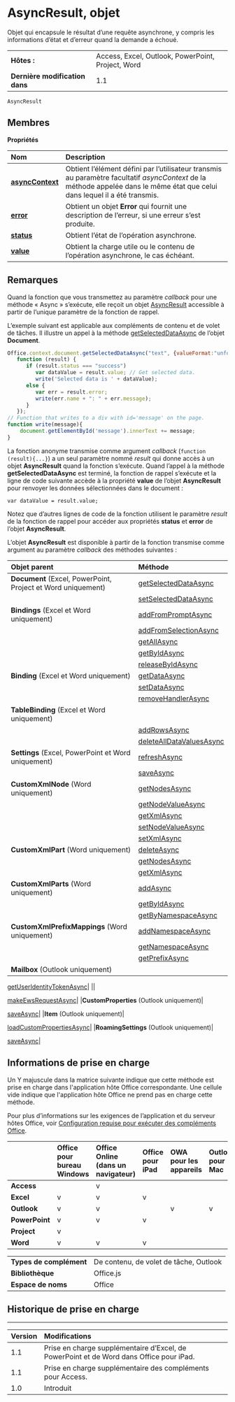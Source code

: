 
# <a name="asyncresult-object"></a>AsyncResult, objet
Objet qui encapsule le résultat d’une requête asynchrone, y compris les informations d’état et d’erreur quand la demande a échoué.

|||
|:-----|:-----|
|**Hôtes :**|Access, Excel, Outlook, PowerPoint, Project, Word|
|**Dernière modification dans**|1.1|

```
AsyncResult
```


## <a name="members"></a>Membres


**Propriétés**


|**Nom**|**Description**|
|:-----|:-----|
|**[asyncContext](../../reference/shared/asyncresult.asynccontext.md)**|Obtient l’élément défini par l’utilisateur transmis au paramètre facultatif _asyncContext_ de la méthode appelée dans le même état que celui dans lequel il a été transmis.|
|**[error](../../reference/shared/asyncresult.error.md)**|Obtient un objet **Error** qui fournit une description de l’erreur, si une erreur s’est produite.|
|**[status](../../reference/shared/asyncresult.status.md)**|Obtient l’état de l’opération asynchrone.|
|**[value](../../reference/shared/asyncresult.value.md)**|Obtient la charge utile ou le contenu de l’opération asynchrone, le cas échéant.|

## <a name="remarks"></a>Remarques

Quand la fonction que vous transmettez au paramètre _callback_ pour une méthode « Async » s’exécute, elle reçoit un objet [AsyncResult](../../reference/shared/asyncresult.md) accessible à partir de l’unique paramètre de la fonction de rappel.

L’exemple suivant est applicable aux compléments de contenu et de volet de tâches. Il illustre un appel à la méthode [getSelectedDataAsync](../../reference/shared/document.getselecteddataasync.md) de l’objet **Document**.




```js
Office.context.document.getSelectedDataAsync("text", {valueFormat:"unformatted", filterType:"all"}, 
   function (result) {
      if (result.status === "success")      
         var dataValue = result.value; // Get selected data.
         write('Selected data is ' + dataValue);
      else {            
         var err = result.error; 
         write(err.name + ": " + err.message);
      }
   });
// Function that writes to a div with id='message' on the page.
function write(message){
    document.getElementById('message').innerText += message; 
}

```

La fonction anonyme transmise comme argument _callback_ (`function (result){...}`) a un seul paramètre nommé _result_ qui donne accès à un objet **AsyncResult** quand la fonction s’exécute. Quand l’appel à la méthode **getSelectedDataAsync** est terminé, la fonction de rappel s’exécute et la ligne de code suivante accède à la propriété **value** de l’objet **AsyncResult** pour renvoyer les données sélectionnées dans le document :

 `var dataValue = result.value;`

Notez que d’autres lignes de code de la fonction utilisent le paramètre _result_ de la fonction de rappel pour accéder aux propriétés **status** et **error** de l’objet **AsyncResult**.

L’objet **AsyncResult** est disponible à partir de la fonction transmise comme argument au paramètre _callback_ des méthodes suivantes :



|**Objet parent**|**Méthode**|
|:-----|:-----|
|**Document** (Excel, PowerPoint, Project et Word uniquement)|[getSelectedDataAsync](../../reference/shared/document.getselecteddataasync.md)|
||[setSelectedDataAsync](../../reference/shared/document.setselecteddataasync.md)|
|**Bindings** (Excel et Word uniquement)|[addFromPromptAsync](../../reference/shared/bindings.addfrompromptasync.md)|
||[addFromSelectionAsync](../../reference/shared/bindings.addfromselectionasync.md)|
||[getAllAsync](../../reference/shared/bindings.getallasync.md)|
||[getByIdAsync](../../reference/shared/bindings.getbyidasync.md)|
||[releaseByIdAsync](../../reference/shared/bindings.releasebyidasync.md)|
|**Binding** (Excel et Word uniquement)|[getDataAsync](../../reference/shared/binding.getdataasync.md)|
||[setDataAsync](../../reference/shared/binding.setdataasync.md)|
||[removeHandlerAsync](../../reference/shared/binding.removehandlerasync.md)|
|**TableBinding** (Excel et Word uniquement)||
||[addRowsAsync](../../reference/shared/binding.tablebinding.addrowsasync.md)|
||[deleteAllDataValuesAsync](../../reference/shared/binding.tablebinding.deletealldatavaluesasync.md)|
|**Settings** (Excel, PowerPoint et Word uniquement)|[refreshAsync](../../reference/shared/settings.refreshasync.md)|
||[saveAsync](../../reference/shared/settings.saveasync.md)|
|**CustomXmlNode** (Word uniquement)|[getNodesAsync](../../reference/shared/customxmlnode.getnodesasync.md)|
||[getNodeValueAsync](../../reference/shared/customxmlnode.getnodevalueasync.md)|
||[getXmlAsync](../../reference/shared/customxmlnode.getxmlasync.md)|
||[setNodeValueAsync](../../reference/shared/customxmlnode.setnodevalueasync.md)|
||[setXmlAsync](../../reference/shared/customxmlnode.setxmlasync.md)|
|**CustomXmlPart** (Word uniquement)|[deleteAsync](../../reference/shared/customxmlpart.deleteasync.md)|
||[getNodesAsync](../../reference/shared/customxmlpart.getnodesasync.md)|
||[getXmlAsync](../../reference/shared/customxmlpart.getxmlasync.md)|
|**CustomXmlParts** (Word uniquement)|[addAsync](../../reference/shared/customxmlparts.addasync.md)|
||[getByIdAsync](../../reference/shared/customxmlparts.getbyidasync.md)|
||[getByNamespaceAsync](../../reference/shared/customxmlparts.getbynamespaceasync.md)|
|**CustomXmlPrefixMappings** (Word uniquement)|[addNamespaceAsync](../../reference/shared/customxmlprefixmappings.addnamespaceasync.md)|
||[getNamespaceAsync](../../reference/shared/customxmlprefixmappings.getnamespaceasync.md)|
||[getPrefixAsync](../../reference/shared/customxmlprefixmappings.getprefixasync.md)|
|**Mailbox** (Outlook uniquement)|
  [getUserIdentityTokenAsync](http://msdn.microsoft.com/library/c658518b-6867-41a0-99cf-810303e4c539%28Office.15%29.aspx)|
||
  [makeEwsRequestAsync](http://msdn.microsoft.com/library/2ec380e0-4a67-4146-92a6-6a39f65dc6f2%28Office.15%29.aspx)|
|**CustomProperties** (Outlook uniquement)|
  [saveAsync](http://msdn.microsoft.com/library/690d5aa9-62b5-4e5c-9548-62dfdbb5fa56%28Office.15%29.aspx)|
|**Item** (Outlook uniquement)|
  [loadCustomPropertiesAsync](http://msdn.microsoft.com/library/dfbec151-8ea7-4915-b723-09ea1396a261%28Office.15%29.aspx)|
|**RoamingSettings** (Outlook uniquement)|
  [saveAsync](http://msdn.microsoft.com/library/a616f71c-a447-423f-a0d2-e9d6f1ac32f8%28Office.15%29.aspx)|

## <a name="support-details"></a>Informations de prise en charge


Un Y majuscule dans la matrice suivante indique que cette méthode est prise en charge dans l'application hôte Office correspondante. Une cellule vide indique que l'application hôte Office ne prend pas en charge cette méthode.

Pour plus d’informations sur les exigences de l’application et du serveur hôtes Office, voir [Configuration requise pour exécuter des compléments Office](../../docs/overview/requirements-for-running-office-add-ins.md).



| |**Office pour bureau Windows**|**Office Online (dans un navigateur)**|**Office pour iPad**|**OWA pour les appareils**|**Outlook pour Mac**|
|:-----|:-----|:-----|:-----|:-----|:-----|
|**Access**||v||||
|**Excel**|v|v|v|||
|**Outlook**|v|v||v|v|
|**PowerPoint**|v|v|v|||
|**Project**|v|||||
|**Word**|v|v|v|||

|||
|:-----|:-----|
|**Types de complément**|De contenu, de volet de tâche, Outlook|
|**Bibliothèque**|Office.js|
|**Espace de noms**|Office|

## <a name="support-history"></a>Historique de prise en charge



****


|**Version**|**Modifications**|
|:-----|:-----|
|1.1|Prise en charge supplémentaire d’Excel, de PowerPoint et de Word dans Office pour iPad.|
|1.1|Prise en charge supplémentaire des compléments pour Access.|
|1.0|Introduit|
